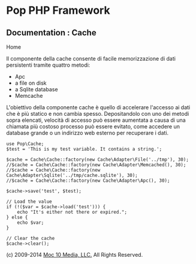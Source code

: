 Pop PHP Framework
=================

Documentation : Cache
---------------------

Home

Il componente della cache consente di facile memorizzazione di dati
persistenti tramite quattro metodi:

-   Apc
-   a file on disk
-   a Sqlite database
-   Memcache

L'obiettivo della componente cache è quello di accelerare l'accesso ai
dati che è più statico e non cambia spesso. Depositandolo con uno dei
metodi sopra elencati, velocità di accesso può essere aumentata a causa
di una chiamata più costoso processo può essere evitato, come accedere
un database grande o un indirizzo web esterno per recuperare i dati.

    use Pop\Cache;
    $test = 'This is my test variable. It contains a string.';

    $cache = Cache\Cache::factory(new Cache\Adapter\File('../tmp'), 30);
    //$cache = Cache\Cache::factory(new Cache\Adapter\Memcached(), 30);
    //$cache = Cache\Cache::factory(new Cache\Adapter\Sqlite('../tmp/cache.sqlite'), 30);
    //$cache = Cache\Cache::factory(new Cache\Adapter\Apc(), 30);

    $cache->save('test', $test);

    // Load the value
    if (!($var = $cache->load('test'))) {
        echo "It's either not there or expired.";
    } else {
        echo $var;
    }

    // Clear the cache
    $cache->clear();

\(c) 2009-2014 [Moc 10 Media, LLC.](http://www.moc10media.com) All
Rights Reserved.
